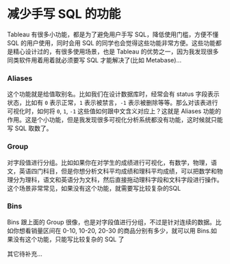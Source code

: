 # 减少手写 SQL 的功能

Tableau 有很多小功能，都是为了避免用户手写 SQL，降低使用门槛，方便不懂 SQL 的用户使用，同时会用 SQL 的同学也会觉得这些功能非常方便。这些功能都是精心设计过的，有很多使用场景，也是 Tableau 的优势之一，因为我发现很多同类软件用着用着就必须要写 SQL 才能解决了(比如 Metabase)...

### Aliases

这个功能就是给值取别名。比如我们在设计数据库时，经常会有 status 字段表示状态，比如有 `0` 表示正常，`1` 表示被禁言，`-1` 表示被删除等等。那么对该表进行可视化时，如何将 `0`, `1`, `-1` 这些值如何跟中文含义对应上？这就是 Aliases 功能的作用。这是个小功能，但是我发现很多可视化分析系统都没有功能，这时候就只能写 SQL 取数了。

### Group

对字段值进行分组。比如如果你在对学生的成绩进行可视化，有数学，物理，语文，英语四门科目，但是你想分析文科平均成绩和理科平均成绩，可以把数学和物理分为理科，语文和英语分为文科，然后直接拖动理科字段和文科字段进行操作。这个场景非常常见，如果没有这个功能，就需要写比较复杂的SQL

### Bins
Bins 跟上面的 Group 很像，也是对字段值进行分组，不过是针对连续的数据。比如你想看销量区间在 0-10, 10-20, 20-30 的商品分别有多少，就可以用 Bins.如果没有这个功能，只能写比较复杂的 SQL 了

其它待补充...

